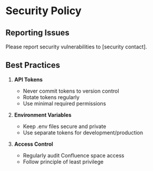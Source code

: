 # Security Policy

## Reporting Issues

Please report security vulnerabilities to [security contact].

## Best Practices

1. **API Tokens**
   - Never commit tokens to version control
   - Rotate tokens regularly
   - Use minimal required permissions

2. **Environment Variables**
   - Keep .env files secure and private
   - Use separate tokens for development/production

3. **Access Control**
   - Regularly audit Confluence space access
   - Follow principle of least privilege 